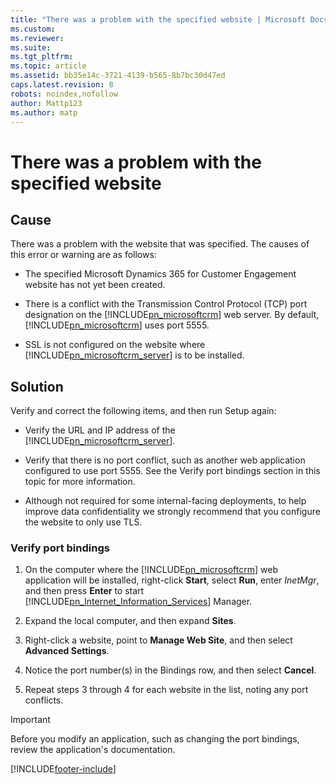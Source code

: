 ```yaml
---
title: "There was a problem with the specified website | Microsoft Docs"
ms.custom: 
ms.reviewer: 
ms.suite: 
ms.tgt_pltfrm: 
ms.topic: article
ms.assetid: bb35e14c-3721-4139-b565-8b7bc30d47ed
caps.latest.revision: 8
robots: noindex,nofollow
author: Mattp123
ms.author: matp
---
```

# There was a problem with the specified website

## Cause
  
 There was a problem with the website that was specified. The causes of this error or warning are as follows:  
  
-   The specified Microsoft Dynamics 365 for Customer Engagement website has not yet been created.  
  
-   There is a conflict with the Transmission Control Protocol (TCP) port designation on the [!INCLUDE[pn_microsoftcrm](../includes/pn-microsoftcrm.md)] web server. By default, [!INCLUDE[pn_microsoftcrm](../includes/pn-microsoftcrm.md)] uses port 5555.  
  
-   SSL is not configured on the website where [!INCLUDE[pn_microsoftcrm_server](../includes/pn-microsoftcrm-server.md)] is to be installed.  
  
## Solution
  
 Verify and correct the following items, and then run Setup again:  
  
-   Verify the URL and IP address of the [!INCLUDE[pn_microsoftcrm_server](../includes/pn-microsoftcrm-server.md)].  
  
-   Verify that there is no port conflict, such as another web application configured to use port 5555. See the Verify port bindings section in this topic for more information.  
  
-   Although not required for some internal-facing deployments, to help improve data confidentiality we strongly recommend that you configure the website to only use TLS.  
  
### Verify port bindings  
  
1.  On the computer where the [!INCLUDE[pn_microsoftcrm](../includes/pn-microsoftcrm.md)] web application will be installed, right-click **Start**, select **Run**, enter *InetMgr*, and then press **Enter** to start [!INCLUDE[pn_Internet_Information_Services](../includes/pn-internet-information-services.md)] Manager.  
  
2.  Expand the local computer, and then expand **Sites**.  
  
3.  Right-click a website, point to **Manage Web Site**, and then select **Advanced Settings**.  
  
4.  Notice the port number(s) in the Bindings row, and then select **Cancel**.  
  
5.  Repeat steps 3 through 4 for each website in the list, noting any port conflicts.  
  
> [!IMPORTANT]
>  Before you modify an application, such as changing the port bindings, review the application's documentation.



[!INCLUDE[footer-include](../../../includes/footer-banner.md)]